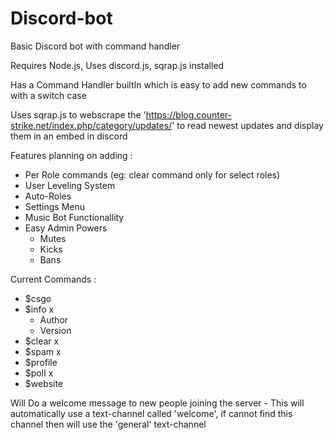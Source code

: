 # Discord-bot
Basic Discord bot with command handler

Requires Node.js,
Uses discord.js, sqrap.js installed 

Has a Command Handler builtIn which is easy to add new commands to with a switch case

Uses sqrap.js to webscrape the 'https://blog.counter-strike.net/index.php/category/updates/' 
to read newest updates and display them in an embed in discord

Features planning on adding :
  - Per Role commands (eg: clear command only for select roles)
  - User Leveling System
  - Auto-Roles
  - Settings Menu
  - Music Bot Functionallity
  - Easy Admin Powers
    - Mutes
    - Kicks
    - Bans
 
Current Commands :
  - $csgo
  - $info x
    - Author
    - Version
  - $clear x
  - $spam x
  - $profile
  - $poll x
  - $website
  
  Will Do a welcome message to new people joining the server
    - This will automatically use a text-channel called 'welcome', 
    if cannot find this channel then will use the 'general' text-channel
  
  
